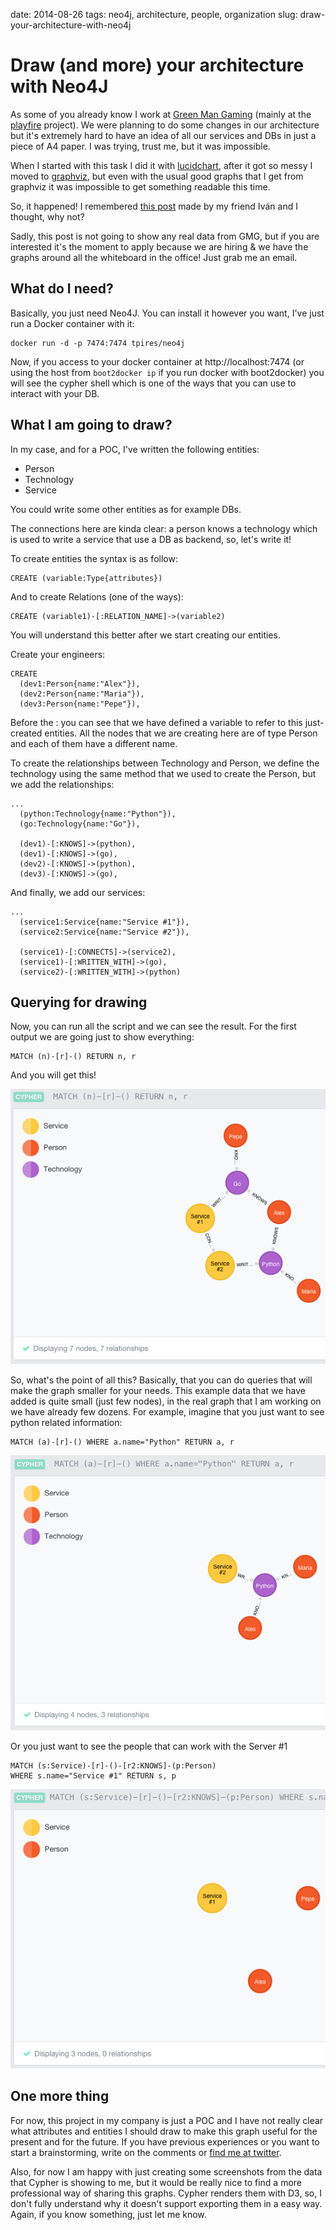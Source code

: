date: 2014-08-26
tags: neo4j, architecture, people, organization
slug: draw-your-architecture-with-neo4j

Draw (and more) your architecture with Neo4J
============================================

As some of you already know I work at [Green Man
Gaming](http://greenmangaming.com) (mainly at the
[playfire](http://playfire.com) project). We were planning to do some changes
in our architecture but it's extremely hard to have an idea of all our services
and DBs in just a piece of A4 paper. I was trying, trust me, but it was
impossible.

When I started with this task I did it with
[lucidchart](https://www.lucidchart.com), after it got so messy I moved to
[graphviz](http://www.graphviz.org/), but even with the usual good graphs that
I get from graphviz it was impossible to get something readable this time.

So, it happened! I remembered [this post](http://ivan.pedrazas.me/?p=280) made
by my friend Iván and I thought, why not?

Sadly, this post is not going to show any real data from GMG, but if you are
interested it's the moment to apply because we are hiring & we have the graphs
around all the whiteboard in the office! Just grab me an email.

What do I need?
---------------

Basically, you just need Neo4J. You can install it however you want, I've just
run a Docker container with it:

    docker run -d -p 7474:7474 tpires/neo4j

Now, if you access to your docker container at http://localhost:7474 (or using
the host from `boot2docker ip` if you run docker with boot2docker) you will see
the cypher shell which is one of the ways that you can use to interact with
your DB.

What I am going to draw?
------------------------

In my case, and for a POC, I've written the following entities:

- Person
- Technology
- Service

You could write some other entities as for example DBs.

The connections here are kinda clear: a person knows a technology which is
used to write a service that use a DB as backend, so, let's write it!

To create entities the syntax is as follow:

    CREATE (variable:Type{attributes})

And to create Relations (one of the ways):

    CREATE (variable1)-[:RELATION_NAME]->(variable2)

You will understand this better after we start creating our entities.

Create your engineers:

    CREATE
      (dev1:Person{name:"Alex"}),
      (dev2:Person{name:"Maria"}),
      (dev3:Person{name:"Pepe"}),

Before the : you can see that we have defined a variable to refer to this
just-created entities. All the nodes that we are creating here are of type
Person and each of them have a different name.

To create the relationships between Technology and Person, we define the
technology using the same method that we used to create the Person, but we add
the relationships:

    ...
      (python:Technology{name:"Python"}),
      (go:Technology{name:"Go"}),

      (dev1)-[:KNOWS]->(python),
      (dev1)-[:KNOWS]->(go),
      (dev2)-[:KNOWS]->(python),
      (dev3)-[:KNOWS]->(go),

And finally, we add our services:

    ...
      (service1:Service{name:"Service #1"}),
      (service2:Service{name:"Service #2"}),

      (service1)-[:CONNECTS]->(service2),
      (service1)-[:WRITTEN_WITH]->(go),
      (service2)-[:WRITTEN_WITH]->(python)


Querying for drawing
--------------------

Now, you can run all the script and we can see the result. For the first output
we are going just to show everything:

    MATCH (n)-[r]-() RETURN n, r

And you will get this!

![Cypher MATCH #1](static/biz/neo4j_architecture/1.png)

So, what's the point of all this? Basically, that you can do queries that will
make the graph smaller for your needs. This example data that we have added is
quite small (just few nodes), in the real graph that I am working on we have
already few dozens. For example, imagine that you just want to see python
related information:

    MATCH (a)-[r]-() WHERE a.name="Python" RETURN a, r

![Cypher MATCH #2](static/biz/neo4j_architecture/2.png)

Or you just want to see the people that can work with the Server #1

    MATCH (s:Service)-[r]-()-[r2:KNOWS]-(p:Person)
    WHERE s.name="Service #1" RETURN s, p

![Cypher MATCH #2](static/biz/neo4j_architecture/3.png)

One more thing
--------------

For now, this project in my company is just a POC and I have not really clear
what attributes and entities I should draw to make this graph useful for the
present and for the future. If you have previous experiences or you want to
start a brainstorming, write on the comments or [find me at
twitter](http://twitter.com/agonzalezro).

Also, for now I am happy with just creating some screenshots from the data that
Cypher is showing to me, but it would be really nice to find a more
professional way of sharing this graphs. Cypher renders them with D3, so, I
don't fully understand why it doesn't support exporting them in a easy way.
Again, if you know something, just let me know.
